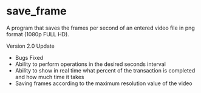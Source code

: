# save_frame

A program that saves the frames per second of an entered video file in png format (1080p FULL HD).

Version 2.0 Update
- Bugs Fixed
- Ability to perform operations in the desired seconds interval
- Ability to show in real time what percent of the transaction is completed and how much time it takes
- Saving frames according to the maximum resolution value of the video
